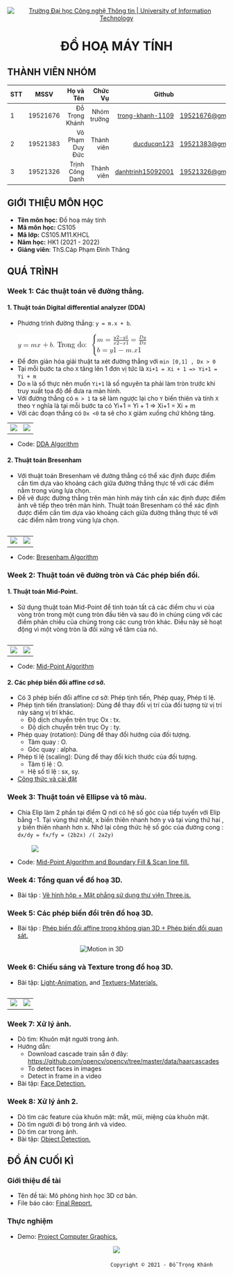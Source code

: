 <!-- Banner -->
<p align="center">
  <a href="https://www.uit.edu.vn/" title="Trường Đại học Công nghệ Thông tin" style="border: none;">
    <img src="https://i.imgur.com/WmMnSRt.png" alt="Trường Đại học Công nghệ Thông tin | University of Information Technology">
  </a>
</p>

<h1 align="center"><b>ĐỒ HOẠ MÁY TÍNH</b></h>

## THÀNH VIÊN NHÓM
| STT    | MSSV          | Họ và Tên              |Chức Vụ    | Github                                                  | Email                   |
| ------ |:-------------:| ----------------------:|----------:|--------------------------------------------------------:|-------------------------:
| 1      | 19521676      | Đỗ Trọng Khánh         |Nhóm trưởng|[trong-khanh-1109](https://github.com/trong-khanh-1109)  |19521676@gm.uit.edu.vn   |
| 2      | 19521383      | Võ Phạm Duy Đức        |Thành viên |[ducducqn123](https://github.com/ducducqn123)            |19521383@gm.uit.edu.vn   |
| 3      | 19521326      | Trịnh Công Danh        |Thành viên |[danhtrinh15092001](https://github.com/danhtrinh15092001)|19521326@gm.uit.edu.vn   |

## GIỚI THIỆU MÔN HỌC
* **Tên môn học:** Đồ hoạ máy tính
* **Mã môn học:** CS105
* **Mã lớp:** CS105.M11.KHCL
* **Năm học:** HK1 (2021 - 2022)
* **Giảng viên**: ThS.Cáp Phạm Đình Thăng

## QUÁ TRÌNH
### Week 1: Các thuật toán vẽ đường thẳng.
#### 1. Thuật toán Digital differential analyzer (DDA)
  - Phương trình đường thẳng: `y = m.x + b`.</br>
  </br>![Phương trình đường thẳng](Image/ptdt.png)
  - Để đơn giản hóa giải thuật ta xét đường thẳng với `min [0,1] , Dx > 0`
  - Tại mỗi bước ta cho `X` tăng lên 1 đơn vị tức là `Xi+1 = Xi + 1 => Yi+1 = Yi + m`
  - Do `m` là số thực nên muốn `Yi+1` là số nguyên ta phải làm tròn trước khi truy xuất tọa độ để đưa ra màn hình.
  - Với đường thẳng có `m > 1` ta sẽ làm ngược lại cho `Y` biến thiên và tính `X` theo `Y` nghĩa là tại mỗi bước ta có Yi+1 = Yi + 1 => Xi+1 = Xi + m
  - Với các đoạn thẳng có `Dx <0` ta sẽ cho `X` giảm xuống chứ không tăng.</br>

<table>
<tr>
  <td>
    <img src="https://github.com/trong-khanh-1109/CS105.M11.KHCL/blob/d745acb3dbbf247cb71d60679b1c07f4fd4313f7/Image/DDA.png" />
  </td>
  <td>
    <img src="https://github.com/trong-khanh-1109/CS105.M11.KHCL/blob/d745acb3dbbf247cb71d60679b1c07f4fd4313f7/Image/Lu%CC%9Bu%20%C4%91o%CC%82%CC%80%20DDA.png" />
  </td>
</tr>
<table>
  
  - Code: [DDA Algorithm](Progress/Week_1/LineBresenham.cpp)
 
#### 2. Thuật toán Bresenham
  - Với thuật toán Bresenham vẽ đường thẳng có thể xác định được điểm cần tìm dựa vào khoảng cách giữa đường thẳng thực tế với các điểm nằm trong vùng lựa chọn.
  - Để vẽ được đường thẳng trên màn hình máy tính cần xác định được điểm ảnh vẽ tiếp theo trên màn hình. Thuật toán Bresenham có thể xác định được điểm cần tìm dựa vào khoảng cách giữa đường thẳng thực tế với các điểm nằm trong vùng lựa chọn.
<table>
<tr>
  <td width>
    <img src="https://github.com/trong-khanh-1109/CS105.M11.KHCL/blob/97306c26556cc8f728ac43947e344b378dffbae1/Image/Bresenham.png" />
  </td>
  <td>
    <img src="https://github.com/trong-khanh-1109/CS105.M11.KHCL/blob/15c766e2f10ace0dd4596c5b583db23bf856c912/Image/Lu%CC%9Bu%20%C4%91o%CC%82%CC%80%20Bresenham.png" />
  </td>
</tr>
<table>
  
  - Code: [Bresenham Algorithm](Progress/Week_1/LineBresenham.cpp)</br>
### Week 2: Thuật toán vẽ đường tròn và Các phép biến đổi.

#### 1. Thuật toán Mid-Point.
  - Sử dụng thuật toán Mid-Point để tính toán tất cả các điểm chu vi của vòng tròn trong một cung tròn đầu tiên và sau đó in chúng cùng với các điểm phản chiếu của chúng trong các cung tròn khác. Điều này sẽ hoạt động vì một vòng tròn là đối xứng về tâm của nó.
  <table>
<tr>
  <td width>
    <img src="https://github.com/trong-khanh-1109/CS105.M11.KHCL/blob/60875d35522d1be935604f1277d6f1f9c359cf4c/Image/Mid-point.png" />
  </td>
  <td>
    <img src="https://github.com/trong-khanh-1109/CS105.M11.KHCL/blob/60875d35522d1be935604f1277d6f1f9c359cf4c/Image/Lu%CC%9Bu-%C4%91o%CC%82%CC%80%20Mid-point.png" />
  </td>
</tr>
<table>
  
- Code: [Mid-Point Algorithm](Progress//Week_2/CircleMidPoint.cpp)
  
#### 2. Các phép biển đổi affine cơ sở.
  - Có 3 phép biến đổi affine cơ sở: Phép tịnh tiến, Phép quay, Phép tỉ lệ.
  - Phép tịnh tiến (translation): Dùng để thay đổi vị trí của đối tượng từ vị trí này sáng vị trí khác.
    + Độ dịch chuyển trên trục Ox : tx.
    + Độ dịch chuyển trên trục Oy : ty.
  - Phép quay (rotation): Dùng để thay đổi hướng của đối tượng.
    + Tâm quay : O.
    + Góc quay : alpha.
  - Phép tỉ lệ (scaling): Dùng để thay đổi kích thước của đối tượng.
    + Tâm tỉ lệ : O.
    + Hệ số tỉ lệ : sx, sy.
  - [Công thức và cài đặt](https://github.com/trong-khanh-1109/CS105.M11.KHCL/blob/54c08fb828f6c528f01af235acb269e937e4b6cb/Week_2/lecture_2D_1.pdf)
  
### Week 3: Thuật toán vẽ Ellipse và tô màu.
  - Chia Elip làm 2 phần tại điểm Q nơi có hệ số góc của tiếp tuyến với Elip bằng -1. Tại vùng thứ nhất, x biến thiên nhanh hơn y và tại vùng thứ hai , y biến thiên nhanh hơn x. Nhớ lại công thức hệ số góc của đường cong : `dx/dy = fx/fy = (2b2x) /( 2a2y)`</br>
    
&emsp;&emsp;&emsp;&emsp;<img align='center' src='https://github.com/trong-khanh-1109/CS105.M11.KHCL/blob/1c6a52ad61d7b810fd1e1e6f9b12626a5227fbaf/Image/elip.jpeg'></br>
  
  - Code: [Mid-Point Algorithm and Boundary Fill & Scan line fill.](Progress//Week_3/Elip.cpp)
  
### Week 4: Tổng quan về đồ hoạ 3D.
- Bài tập : [Vẽ hình hộp + Mặt phẳng sử dụng thư viện Three.js.](./Progress//Week_4)

### Week 5: Các phép biến đổi trên đồ hoạ 3D.
  - Bài tập : [Phép biến đổi affine trong không gian 3D + Phép biến đổi quan sát.](./Progress//Week_5)</br>
  
  &emsp;&emsp;&emsp;&emsp;&emsp;&emsp;&emsp;&emsp;&emsp;&emsp;&emsp;&emsp;![Motion in 3D](https://github.com/trong-khanh-1109/CS105.M11.KHCL/blob/d0d28a568f72759b39e0928893c00d1f94e800a6/Image/Bie%CC%82%CC%81n_%C4%91o%CC%82%CC%81i_3D.gif)

### Week 6: Chiếu sáng và Texture trong đồ hoạ 3D.
  - Bài tập: [Light-Animation.](./Progress/Week_6/Light-Animation) and [Textuers-Materials.](./Progress//Week_6/Textuers-Materials)
<table>
  <tr>
    <td><img src='https://github.com/trong-khanh-1109/CS105.M11.KHCL/blob/451cfe5a6c9ca44749cfdd95b29a8977b13bb42c/Image/Light-Animation.gif'></td>
    <td><img src='https://github.com/trong-khanh-1109/CS105.M11.KHCL/blob/451cfe5a6c9ca44749cfdd95b29a8977b13bb42c/Image/Textuers-Materials.gif'></td>
  </tr>
</table>

### Week 7: Xử lý ảnh.
  - Dò tìm: Khuôn mặt người trong ảnh.
  - Hướng dẫn:
      + Download cascade train sẵn ở đây: https://github.com/opencv/opencv/tree/master/data/haarcascades
      + To detect faces in images
      + Detect in frame in a video
  - Bài tập: [Face Detection.](Progress/Week_7/Face-Detection.ipynb)

### Week 8: Xử lý ảnh 2.
  - Dò tìm các feature của khuôn mặt: mắt, mũi, miệng của khuôn mặt.
  - Dò tìm người đi bộ trong ảnh và video.
  - Dò tìm car trong ảnh.
  - Bài tập: [Object Detection.](Progress/Week_8/Untitled0.ipynb)

## ĐỒ ÁN CUỐI KÌ
### Giới thiệu đề tài
  - Tên đề tài: Mô phỏng hình học 3D cơ bản.
  - File báo cáo: [Final Report.](Final_Project/Final_Report.pdf)
### Thực nghiệm
  - Demo: [Project Computer Graphics.](https://DoTrOngKhAnh.github.io/Project_Computer-Graphics/)
  <p align='center'><img src='https://github.com/trong-khanh-1109/CS105.M11.KHCL/blob/00a69f6b5414f34d20cfa8faff7c28eda363a11e/Image/final_project.png'></p>
  
<!-- Footer -->
&emsp;&emsp;&emsp;&emsp;&emsp;&emsp;&emsp;&emsp;&emsp;&emsp;&emsp;&emsp;&emsp;&emsp;&emsp;&emsp;&emsp;`Copyright © 2021 - Đỗ Trọng Khánh`
